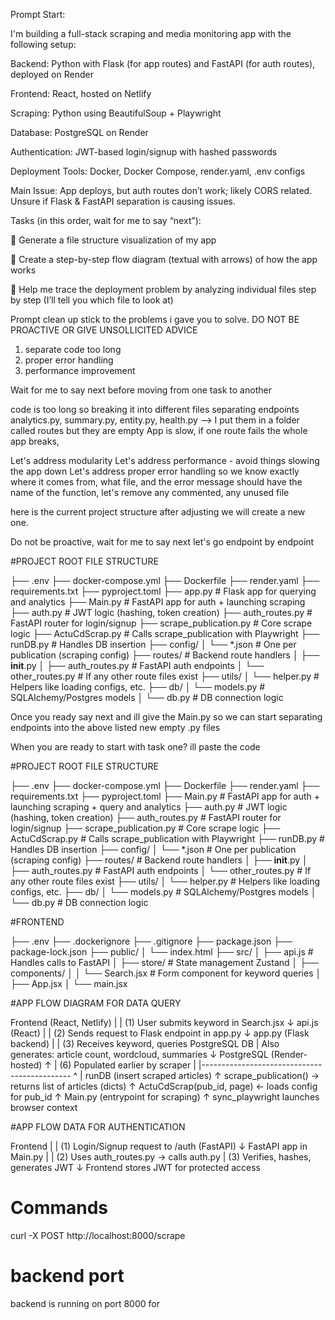 Prompt Start:

I'm building a full-stack scraping and media monitoring app with the following setup:

Backend: Python with Flask (for app routes) and FastAPI (for auth routes), deployed on Render

Frontend: React, hosted on Netlify

Scraping: Python using BeautifulSoup + Playwright

Database: PostgreSQL on Render

Authentication: JWT-based login/signup with hashed passwords

Deployment Tools: Docker, Docker Compose, render.yaml, .env configs

Main Issue: App deploys, but auth routes don’t work; likely CORS related. Unsure if Flask & FastAPI separation is causing issues.

Tasks (in this order, wait for me to say “next”):

📂 Generate a file structure visualization of my app

🔄 Create a step-by-step flow diagram (textual with arrows) of how the app works

🐞 Help me trace the deployment problem by analyzing individual files step by step (I’ll tell you which file to look at)




Prompt clean up
stick to the problems i gave you to solve. DO NOT BE PROACTIVE OR GIVE UNSOLLICITED ADVICE

1. separate code too long
2. proper error handling
3. performance improvement 

Wait for me to say next before moving from one task to another

code is too long so breaking it into different files separating endpoints analytics.py, summary.py, entity.py, health.py --> I put them in a folder called routes but they are empty
App is slow, if one route fails the whole app breaks,

Let's address modularity
Let's address performance - avoid things slowing the app down
Let's address proper error handling so we know exactly where it comes from, what file, and the error message should have the name of the function, let's remove any commented, any unused file 

here is the current project structure after adjusting we will create a new one.

Do not be proactive, wait for me to say next let's go endpoint by endpoint 

#PROJECT ROOT FILE STRUCTURE

├── .env
├── docker-compose.yml
├── Dockerfile
├── render.yaml
├── requirements.txt
├── pyproject.toml
├── app.py                  # Flask app for querying and analytics
├── Main.py                # FastAPI app for auth + launching scraping
├── auth.py                # JWT logic (hashing, token creation)
├── auth_routes.py         # FastAPI router for login/signup
├── scrape_publication.py  # Core scrape logic
├── ActuCdScrap.py         # Calls scrape_publication with Playwright
├── runDB.py               # Handles DB insertion
├── config/
│   └── *.json             # One per publication (scraping config)
├── routes/                # Backend route handlers
│   ├── __init__.py
│   ├── auth_routes.py     # FastAPI auth endpoints
│   └── other_routes.py    # If any other route files exist
├── utils/
│   └── helper.py          # Helpers like loading configs, etc.
├── db/
│   └── models.py          # SQLAlchemy/Postgres models
│   └── db.py              # DB connection logic

Once you ready say next and ill give the Main.py so we can start separating endpoints into the above listed new empty .py files

When you are ready to start with task one? ill paste the code 


#PROJECT ROOT FILE STRUCTURE

├── .env
├── docker-compose.yml
├── Dockerfile
├── render.yaml
├── requirements.txt
├── pyproject.toml
├── Main.py                # FastAPI app for auth + launching scraping + query and analytics
├── auth.py                # JWT logic (hashing, token creation)
├── auth_routes.py         # FastAPI router for login/signup
├── scrape_publication.py  # Core scrape logic
├── ActuCdScrap.py         # Calls scrape_publication with Playwright
├── runDB.py               # Handles DB insertion
├── config/
│   └── *.json             # One per publication (scraping config)
├── routes/                # Backend route handlers
│   ├── __init__.py
│   ├── auth_routes.py     # FastAPI auth endpoints
│   └── other_routes.py    # If any other route files exist
├── utils/
│   └── helper.py          # Helpers like loading configs, etc.
├── db/
│   └── models.py          # SQLAlchemy/Postgres models
│   └── db.py              # DB connection logic


#FRONTEND 

├── .env
├── .dockerignore
├── .gitignore
├── package.json
├── package-lock.json
├── public/
│   └── index.html
├── src/
│   ├── api.js             # Handles calls to FastAPI
│   ├── store/             # State management Zustand
│   ├── components/
│   │   └── Search.jsx     # Form component for keyword queries
│   ├── App.jsx
│   └── main.jsx

#APP FLOW DIAGRAM FOR DATA QUERY

Frontend (React, Netlify)
    |
    |  (1) User submits keyword in Search.jsx
    ↓
api.js (React)
    |
    |  (2) Sends request to Flask endpoint in app.py
    ↓
app.py (Flask backend)
    |
    |  (3) Receives keyword, queries PostgreSQL DB
    |      Also generates: article count, wordcloud, summaries
    ↓
PostgreSQL (Render-hosted)
    ↑
    |  (6) Populated earlier by scraper
    |
    |---------------------------------------------
                            ^
                            |
                    runDB (insert scraped articles)
                            ↑
     scrape_publication() → returns list of articles (dicts)
                            ↑
        ActuCdScrap(pub_id, page) ← loads config for pub_id
                            ↑
        Main.py (entrypoint for scraping)
                            ↑
        sync_playwright launches browser context

#APP FLOW DATA FOR AUTHENTICATION

Frontend
    |
    |  (1) Login/Signup request to /auth (FastAPI)
    ↓
FastAPI app in Main.py
    |
    |  (2) Uses auth_routes.py → calls auth.py
    |  (3) Verifies, hashes, generates JWT
    ↓
Frontend stores JWT for protected access



# Commands

curl -X POST http://localhost:8000/scrape


# backend port
backend is running on port 8000 for 